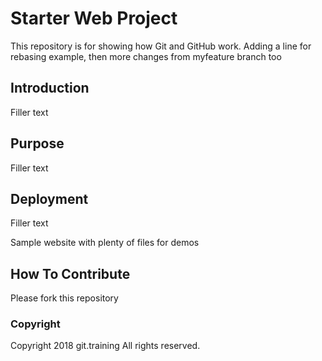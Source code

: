 # Starter Web Project

This repository is for showing how Git and GitHub work. Adding a line for rebasing example, then more changes from myfeature branch too

## Introduction

Filler text

## Purpose

Filler text

## Deployment

Filler text

Sample website with plenty of files for demos

## How To Contribute

Please fork this repository

### Copyright

Copyright 2018 git.training All rights reserved.
